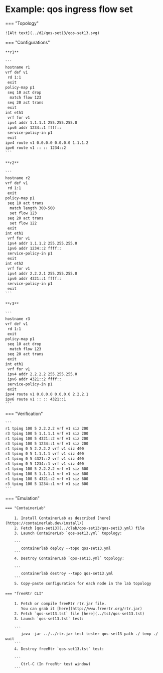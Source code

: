 # Example: qos ingress flow set

=== "Topology"

    ![Alt text](../d2/qos-set13/qos-set13.svg)

=== "Configurations"

    **r1**

    ```
    hostname r1
    vrf def v1
     rd 1:1
     exit
    policy-map p1
     seq 10 act drop
      match flow 123
     seq 20 act trans
     exit
    int eth1
     vrf for v1
     ipv4 addr 1.1.1.1 255.255.255.0
     ipv6 addr 1234::1 ffff::
     service-policy-in p1
     exit
    ipv4 route v1 0.0.0.0 0.0.0.0 1.1.1.2
    ipv6 route v1 :: :: 1234::2
    ```

    **r2**

    ```
    hostname r2
    vrf def v1
     rd 1:1
     exit
    policy-map p1
     seq 10 act trans
      match length 300-500
      set flow 123
     seq 20 act trans
      set flow 122
     exit
    int eth1
     vrf for v1
     ipv4 addr 1.1.1.2 255.255.255.0
     ipv6 addr 1234::2 ffff::
     service-policy-in p1
     exit
    int eth2
     vrf for v1
     ipv4 addr 2.2.2.1 255.255.255.0
     ipv6 addr 4321::1 ffff::
     service-policy-in p1
     exit
    ```

    **r3**

    ```
    hostname r3
    vrf def v1
     rd 1:1
     exit
    policy-map p1
     seq 10 act drop
      match flow 123
     seq 20 act trans
     exit
    int eth1
     vrf for v1
     ipv4 addr 2.2.2.2 255.255.255.0
     ipv6 addr 4321::2 ffff::
     service-policy-in p1
     exit
    ipv4 route v1 0.0.0.0 0.0.0.0 2.2.2.1
    ipv6 route v1 :: :: 4321::1
    ```

=== "Verification"

    ```
    r1 tping 100 5 2.2.2.2 vrf v1 siz 200
    r3 tping 100 5 1.1.1.1 vrf v1 siz 200
    r1 tping 100 5 4321::2 vrf v1 siz 200
    r3 tping 100 5 1234::1 vrf v1 siz 200
    r1 tping 0 5 2.2.2.2 vrf v1 siz 400
    r3 tping 0 5 1.1.1.1 vrf v1 siz 400
    r1 tping 0 5 4321::2 vrf v1 siz 400
    r3 tping 0 5 1234::1 vrf v1 siz 400
    r1 tping 100 5 2.2.2.2 vrf v1 siz 600
    r3 tping 100 5 1.1.1.1 vrf v1 siz 600
    r1 tping 100 5 4321::2 vrf v1 siz 600
    r3 tping 100 5 1234::1 vrf v1 siz 600
    ```

=== "Emulation"

    === "ContainerLab"

        1. Install ContainerLab as described [here](https://containerlab.dev/install/)  
        2. Fetch [qos-set13](../clab/qos-set13/qos-set13.yml) file  
        3. Launch ContainerLab `qos-set13.yml` topology:  

        ```
           containerlab deploy --topo qos-set13.yml  
        ```
        4. Destroy ContainerLab `qos-set13.yml` topology:  

        ```
           containerlab destroy --topo qos-set13.yml  
        ```
        5. Copy-paste configuration for each node in the lab topology

    === "freeRtr CLI"

        1. Fetch or compile freeRtr rtr.jar file.  
           You can grab it [here](http://www.freertr.org/rtr.jar)  
        2. Fetch `qos-set13.tst` file [here](../tst/qos-set13.tst)  
        3. Launch `qos-set13.tst` test:  

        ```
           java -jar ../../rtr.jar test tester qos-set13 path ./ temp ./ wait
        ```
        4. Destroy freeRtr `qos-set13.tst` test:  

        ```
           Ctrl-C (In freeRtr test window)
        ```

